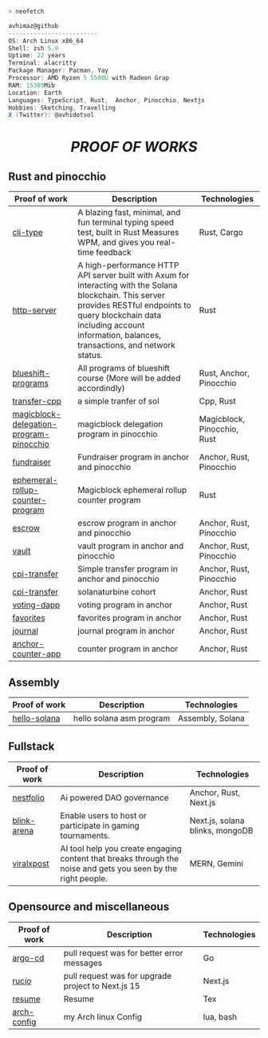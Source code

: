 ```zsh
> neofetch
```
```csharp
avhimaz@github
-------------------------
OS: Arch Linux x86_64
Shell: zsh 5.9
Uptime: 22 years
Terminal: alacritty
Package Manager: Pacman, Yay
Processor: AMD Ryzen 5 5500U with Radeon Grap
RAM: 15309Mib
Location: Earth
Languages: TypeScript, Rust,  Anchor, Pinocchio, Nextjs
Hobbies: Sketching, Travelling
X (Twitter): @avhidotsol
```

<div align="center">
  <h1 style="font-style: italic">
   PROOF OF WORKS
  </h1>
</div>

## Rust and pinocchio

| Proof of work                                                                  | Description                                                                                                                                       | Technologies                                  |
| ------------------------------------------------------------------------ | ------------------------------------------------------------------------------------------------------------------------------------------------- | --------------------------------------------- |
| [cli-type](https://github.com/AvhiMaz/cli-type)               |    A blazing fast, minimal, and fun terminal typing speed test, built in Rust Measures WPM, and gives you real-time feedback                                                                               | Rust, Cargo                            |
| [http-server](https://github.com/AvhiMaz/http-server)        | A high-performance HTTP API server built with Axum for interacting with the Solana blockchain. This server provides RESTful endpoints to query blockchain data including account information, balances, transactions, and network status.                       | Rust      |
| [blueshift-programs](https://github.com/AvhiMaz/blueshift-programs)                                |  All programs of blueshift course (More will be added accordindly)                                                                                               | Rust, Anchor, Pinocchio             |
| [transfer-cpp](https://github.com/AvhiMaz/transfer-cpp)                     |  a simple tranfer of sol  | Cpp, Rust |
| [magicblock-delegation-program-pinocchio](https://github.com/AvhiMaz/magicblock-delegation-program-pinocchio) | magicblock delegation program in pinocchio                                                     | Magicblock, Pinocchio, Rust                         |
| [fundraiser](https://github.com/AvhiMaz/fundraiser)             | Fundraiser program in anchor and pinocchio                           | Anchor, Rust, Pinocchio   |
| [ephemeral-rollup-counter-program](https://github.com/AvhiMaz/ephemeral-rollup-counter-program)             | Magicblock ephemeral rollup counter program                           | Rust   |
| [escrow](https://github.com/AvhiMaz/escrow)             | escrow program in anchor and pinocchio                           | Anchor, Rust, Pinocchio   |
| [vault](https://github.com/AvhiMaz/vault)             | vault program in anchor and pinocchio                           | Anchor, Rust, Pinocchio   |
| [cpi-transfer](https://github.com/AvhiMaz/cpi-transfer)             | Simple transfer program in anchor and pinocchio                           | Anchor, Rust, Pinocchio   |
| [cpi-transfer](https://github.com/solana-turbin3/q1_25_Builder_AvhiMaz/)             | solanaturbine cohort                           | Anchor, Rust   |
| [voting-dapp](https://github.com/AvhiMaz/voting-dapp)             | voting program in anchor                            | Anchor, Rust |
| [favorites](https://github.com/AvhiMaz/favorites)             | favorites program in anchor                           | Anchor, Rust   |
| [journal](https://github.com/AvhiMaz/journal)             | journal program in anchor                           | Anchor, Rust   |
| [anchor-counter-app](https://github.com/AvhiMaz/anchor-counter-app)             | counter program in anchor                           | Anchor, Rust   |


## Assembly

| Proof of work                                                         | Description                                                                     | Technologies              |
| --------------------------------------------------------------- | ------------------------------------------------------------------------------- | ------------------------- |
| [hello-solana](https://github.com/AvhiMaz/hello-solana-asm) | hello solana asm program  | Assembly, Solana |


## Fullstack

| Proof of work                                                                              | Description                                                                                                                             | Technologies                        |
| -------------------------------------------------------------------------------------- | --------------------------------------------------------------------------------------------------------------------------------------- | ----------------------------------- |
| [nestfolio](https://github.com/4rjunc/nestfolio)                        | Ai powered DAO governance | Anchor, Rust, Next.js        |
| [blink-arena](https://github.com/AvhiMaz/blink-arena)                        | Enable users to host or participate in gaming tournaments. | Next.js, solana blinks, mongoDB        |
| [viralxpost](https://github.com/viralxpost/viralxpost-web)                        | AI tool help you create engaging content that breaks through the noise and gets you seen by the right people.  | MERN, Gemini        |



## Opensource and miscellaneous

| Proof of work                                                                                | Description                                                                                                                             | Technologies                        |
| -------------------------------------------------------------------------------------- | --------------------------------------------------------------------------------------------------------------------------------------- | ----------------------------------- |
| [argo-cd](https://github.com/argoproj/argo-cd/pull/15059)                        | pull request was for better error messages | Go        |
| [rucio](https://github.com/rucio/webui/pull/519#issuecomment-3012721776)                        | pull request was for upgrade project to Next.js 15 | Next.js        |
| [resume](https://github.com/AvhiMaz/resume)                        | Resume | Tex        |
| [arch-config](https://github.com/AvhiMaz/config)                        | my Arch linux Config | lua, bash        |

